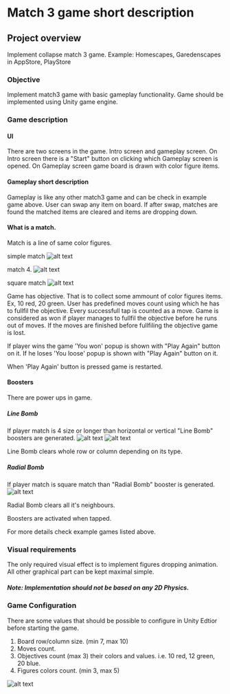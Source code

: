 # Match 3 game short description

## Project overview
Implement collapse match 3 game. 
Example: Homescapes, Garedenscapes in AppStore, PlayStore

### Objective
Implement match3 game with basic gameplay functionality.
Game should be implemented using Unity game engine.

### Game description

#### UI
There are two screens in the game. Intro screen and gameplay screen.
On Intro screen there is a "Start" button on clicking which Gameplay screen is opened.
On Gameplay screen game board is drawn with color figure items.

#### Gameplay short description
Gameplay is like any other match3 game and can be check in example game above.
User can swap any item on board. If after swap, matches are found the matched items are cleared and items are dropping down. 

#### What is a match.
Match is a line of same color figures.

simple match
![alt text](https://github.com/plexonic/Match3Test/blob/master/Resources/simple_match.jpg)

match 4.
![alt text](https://github.com/plexonic/Match3Test/blob/master/Resources/horizontal_4_match_wo_bomb.jpg)

square match
![alt text](https://github.com/plexonic/Match3Test/blob/master/Resources/square_match_wo_bomb.jpg)

Game has objective. That is to collect some ammount of color figures items. Ex, 10 red, 20 green.
User has predefined moves count using which he has to fullfil the objective. Every successfull tap is counted as a move.
Game is considered as won if player manages to fullfil the objective before he runs out of moves. If the moves are finished before fullfiling the objective game is lost.

If player wins the game 'You won' popup is shown with "Play Again" button on it.
If he loses 'You loose' popup is shown with "Play Again" button on it.

When 'Play Again' button is pressed game is restarted.

#### Boosters
There are power ups in game.
##### Line Bomb
If player match is 4 size or longer than horizontal or  vertical "Line Bomb" boosters are generated.
![alt text](https://github.com/plexonic/Match3Test/blob/master/Resources/horizontal_4_match.jpg)
![alt text](https://github.com/plexonic/Match3Test/blob/master/Resources/vertical_4_match.jpg)

Line Bomb clears whole row or column depending on its type.

##### Radial Bomb
If player match is square match than "Radial Bomb" booster is generated.
![alt text](https://github.com/plexonic/Match3Test/blob/master/Resources/square_match.jpg)

Radial Bomb clears all it's neighbours.


Boosters are activated when tapped.

 For more details check example games listed above.

### Visual requirements
The only required visual effect is to implement figures dropping animation. All other graphical part can be kept maximal simple.
##### Note: Implementation should not be based on any 2D Physics.

### Game Configuration
There are some values that should be possible to configure in Unity Edtior before starting the game.
1. Board row/column size. (min 7, max 10)
2. Moves count.
3. Objectives count (max 3) their colors and values. i.e. 10 red, 12 green, 20 blue.
4. Figures colors count. (min 3, max 5)

![alt text](https://github.com/plexonic/Match3Test/blob/master/Resources/preview.jpg)
